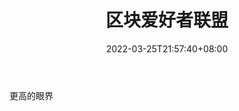 ﻿---
weight: 
title: "区块爱好者联盟"
description: "更高的眼界"
date: 2022-03-25T21:57:40+08:00
lastmod: 2022-03-25T16:45:40+08:00
draft: false
authors: ["Metabd"]
featuredImage: "qukuaiaihaozhelianmeng.jpg"
link: ""
tags: ["微信公众号","区块爱好者联盟"]
categories: ["navigation"]
navigation: ["微信公众号"]
lightgallery: true
toc: true
pinned: false
recommend: false
recommend1: false
---
更高的眼界
